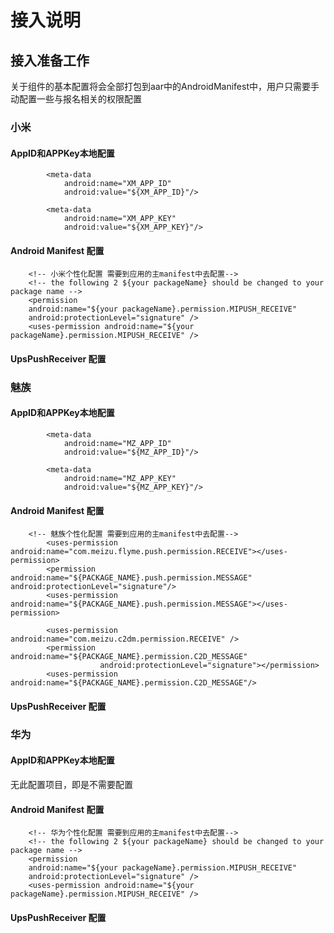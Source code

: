 # 接入说明

## 接入准备工作

关于组件的基本配置将会全部打包到aar中的AndroidManifest中，用户只需要手动配置一些与报名相关的权限配置

### 小米

#### AppID和APPKey本地配置

```
        <meta-data
            android:name="XM_APP_ID"
            android:value="${XM_APP_ID}"/>

        <meta-data
            android:name="XM_APP_KEY"
            android:value="${XM_APP_KEY}"/>
```

#### Android Manifest 配置

```
    <!-- 小米个性化配置 需要到应用的主manifest中去配置-->
    <!-- the following 2 ${your packageName} should be changed to your package name -->
    <permission
    android:name="${your packageName}.permission.MIPUSH_RECEIVE"
    android:protectionLevel="signature" />
    <uses-permission android:name="${your packageName}.permission.MIPUSH_RECEIVE" />
```

#### UpsPushReceiver 配置

### 魅族

#### AppID和APPKey本地配置

```
        <meta-data
            android:name="MZ_APP_ID"
            android:value="${MZ_APP_ID}"/>

        <meta-data
            android:name="MZ_APP_KEY"
            android:value="${MZ_APP_KEY}"/>
```

#### Android Manifest 配置

```
    <!-- 魅族个性化配置 需要到应用的主manifest中去配置-->
        <uses-permission android:name="com.meizu.flyme.push.permission.RECEIVE"></uses-permission>
        <permission android:name="${PACKAGE_NAME}.push.permission.MESSAGE" android:protectionLevel="signature"/>
        <uses-permission android:name="${PACKAGE_NAME}.push.permission.MESSAGE"></uses-permission>
    
        <uses-permission android:name="com.meizu.c2dm.permission.RECEIVE" />
        <permission android:name="${PACKAGE_NAME}.permission.C2D_MESSAGE"
                    android:protectionLevel="signature"></permission>
        <uses-permission android:name="${PACKAGE_NAME}.permission.C2D_MESSAGE"/>
```

#### UpsPushReceiver 配置

### 华为

#### AppID和APPKey本地配置

无此配置项目，即是不需要配置

#### Android Manifest 配置

```
    <!-- 华为个性化配置 需要到应用的主manifest中去配置-->
    <!-- the following 2 ${your packageName} should be changed to your package name -->
    <permission
    android:name="${your packageName}.permission.MIPUSH_RECEIVE"
    android:protectionLevel="signature" />
    <uses-permission android:name="${your packageName}.permission.MIPUSH_RECEIVE" />
```

#### UpsPushReceiver 配置